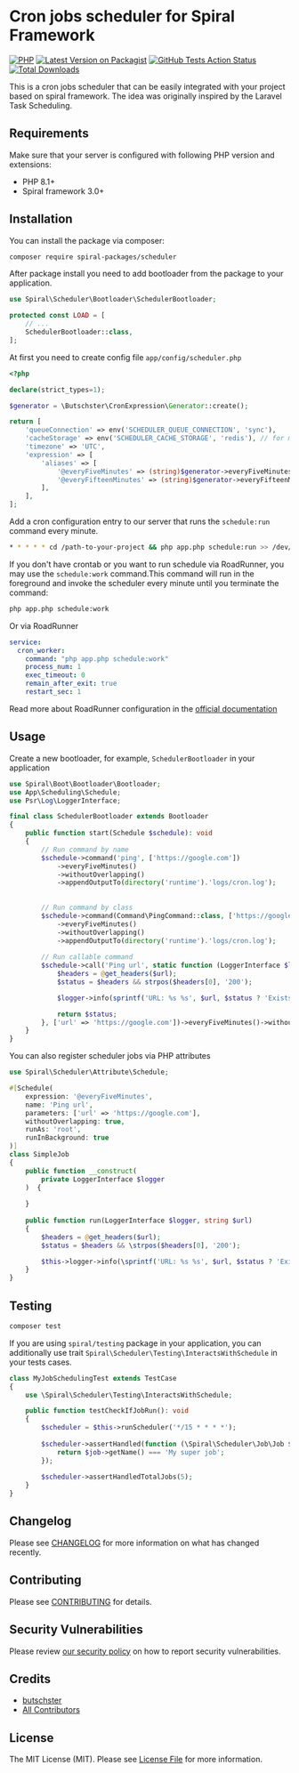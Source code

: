 # Cron jobs scheduler for Spiral Framework

[![PHP](https://img.shields.io/packagist/php-v/spiral-packages/scheduler.svg?style=flat-square)](https://packagist.org/packages/spiral-packages/scheduler)
[![Latest Version on Packagist](https://img.shields.io/packagist/v/spiral-packages/scheduler.svg?style=flat-square)](https://packagist.org/packages/spiral-packages/scheduler)
[![GitHub Tests Action Status](https://img.shields.io/github/workflow/status/spiral-packages/scheduler/run-tests?label=tests&style=flat-square)](https://github.com/spiral-packages/scheduler/actions?query=workflow%3Arun-tests)
[![Total Downloads](https://img.shields.io/packagist/dt/spiral-packages/scheduler.svg?style=flat-square)](https://packagist.org/packages/spiral-packages/scheduler)

This is a cron jobs scheduler that can be easily integrated with your project based on spiral framework. The idea was
originally inspired by the Laravel Task Scheduling.

## Requirements

Make sure that your server is configured with following PHP version and extensions:

- PHP 8.1+
- Spiral framework 3.0+

## Installation

You can install the package via composer:

```bash
composer require spiral-packages/scheduler
```

After package install you need to add bootloader from the package to your application.

```php
use Spiral\Scheduler\Bootloader\SchedulerBootloader;

protected const LOAD = [
    // ...
    SchedulerBootloader::class,
];
```

At first you need to create config file `app/config/scheduler.php`

```php
<?php

declare(strict_types=1);

$generator = \Butschster\CronExpression\Generator::create();

return [
    'queueConnection' => env('SCHEDULER_QUEUE_CONNECTION', 'sync'),
    'cacheStorage' => env('SCHEDULER_CACHE_STORAGE', 'redis'), // for mutexes
    'timezone' => 'UTC',
    'expression' => [
        'aliases' => [
            '@everyFiveMinutes' => (string)$generator->everyFiveMinutes(),
            '@everyFifteenMinutes' => (string)$generator->everyFifteenMinutes(),
        ],
    ],
];
```

Add a cron configuration entry to our server that runs the `schedule:run` command every minute.

```bash
* * * * * cd /path-to-your-project && php app.php schedule:run >> /dev/null 2>&1
```

If you don't have crontab or you want to run schedule via RoadRunner, you may use the `schedule:work` command.This
command will run in the foreground and invoke the scheduler every minute until you terminate the command:

```bash
php app.php schedule:work
```

Or via RoadRunner

```yaml
service:
  cron_worker:
    command: "php app.php schedule:work"
    process_num: 1
    exec_timeout: 0
    remain_after_exit: true
    restart_sec: 1
```

Read more about RoadRunner configuration in the [official documentation](https://roadrunner.dev/docs/beep-beep-service)

## Usage

Create a new bootloader, for example, `SchedulerBootloader` in your application

```php
use Spiral\Boot\Bootloader\Bootloader;
use App\Scheduling\Schedule;
use Psr\Log\LoggerInterface;

final class SchedulerBootloader extends Bootloader
{
    public function start(Schedule $schedule): void
    {
        // Run command by name
        $schedule->command('ping', ['https://google.com'])
            ->everyFiveMinutes()
            ->withoutOverlapping()
            ->appendOutputTo(directory('runtime').'logs/cron.log');
            
            
        // Run command by class
        $schedule->command(Command\PingCommand::class, ['https://google.com'])
            ->everyFiveMinutes()
            ->withoutOverlapping()
            ->appendOutputTo(directory('runtime').'logs/cron.log');
            
        // Run callable command
        $schedule->call('Ping url', static function (LoggerInterface $logger, string $url) {
            $headers = @get_headers($url);
            $status = $headers && strpos($headers[0], '200');

            $logger->info(sprintf('URL: %s %s', $url, $status ? 'Exists' : 'Does not exist'));

            return $status;
        }, ['url' => 'https://google.com'])->everyFiveMinutes()->withoutOverlapping();
    }
}
```

You can also register scheduler jobs via PHP attributes

```php
use Spiral\Scheduler\Attribute\Schedule;

#[Schedule(
    expression: '@everyFiveMinutes',
    name: 'Ping url', 
    parameters: ['url' => 'https://google.com'],
    withoutOverlapping: true,
    runAs: 'root',
    runInBackground: true
)]
class SimpleJob
{
    public function __construct(
        private LoggerInterface $logger
    )  {
        
    }
    
    public function run(LoggerInterface $logger, string $url)
    {
        $headers = @get_headers($url);
        $status = $headers && \strpos($headers[0], '200');

        $this->logger->info(\sprintf('URL: %s %s', $url, $status ? 'Exists' : 'Does not exist'));
    }
}
```

## Testing

```bash
composer test
```

If you are using `spiral/testing` package in your application, you can additionally use
trait `Spiral\Scheduler\Testing\InteractsWithSchedule` in your tests cases.

```php
class MyJobSchedulingTest extends TestCase
{
    use \Spiral\Scheduler\Testing\InteractsWithSchedule;

    public function testCheckIfJobRun(): void
    {
        $scheduler = $this->runScheduler('*/15 * * * *');
        
        $scheduler->assertHandled(function (\Spiral\Scheduler\Job\Job $job) {
            return $job->getName() === 'My super job';
        });
        
        $scheduler->assertHandledTotalJobs(5);
    }
}
```

## Changelog

Please see [CHANGELOG](CHANGELOG.md) for more information on what has changed recently.

## Contributing

Please see [CONTRIBUTING](.github/CONTRIBUTING.md) for details.

## Security Vulnerabilities

Please review [our security policy](../../security/policy) on how to report security vulnerabilities.

## Credits

- [butschster](https://github.com/spiral-packages)
- [All Contributors](../../contributors)

## License

The MIT License (MIT). Please see [License File](LICENSE) for more information.
